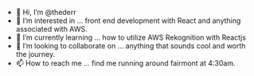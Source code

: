 - 👋 Hi, I’m @thederr
- 👀 I’m interested in ... front end development with React and anything associated with AWS.
- 🌱 I’m currently learning ... how to utilize AWS Rekognition with Reactjs 
- 💞️ I’m looking to collaborate on ... anything that sounds cool and worth the journey.
- 📫 How to reach me ... find me running around fairmont at 4:30am.

<!---
thederr/thederr is a ✨ special ✨ repository because its `README.md` (this file) appears on your GitHub profile.
You can click the Preview link to take a look at your changes.
--->
